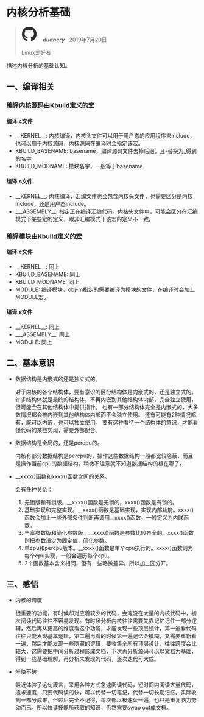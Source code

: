 # 内核分析基础

> [![40](https://github.com/duanery/picture/blob/master/github/github_black_40px.png)](https://duanery.github.io)
> &nbsp;&nbsp;
> ***duanery*** &nbsp;
> 2019年7月20日
>
> Linux爱好者

描述内核分析的基础认知。

## 一、编译相关

### 编译内核源码由Kbuild定义的宏

#### 编译.c文件
- \_\_KERNEL__: 内核编译，内核头文件可以用于用户态的应用程序来include，也可以用于内核源码，内核源码在编译时会指定该宏。
- KBUILD_BASENAME: basename，编译源码文件去掉后缀，且-替换为_得到的名字
- KBUILD_MODNAME: 模块名字，一般等于basename

#### 编译.s文件
- \_\_KERNEL\_\_: 内核编译，汇编文件也会包含内核头文件，也需要区分是内核include，还是用户态include。
- \_\__ASSEMBLY\_\_: 指定正在编译汇编代码。内核头文件中，可能会区分在汇编模式下某些宏的定义，跟非汇编模式下该宏的定义不一致。

### 编译模块由Kbuild定义的宏
#### 编译.c文件
- \_\_KERNEL\_\_: 同上
- KBUILD_BASENAME: 同上
- KBUILD_MODNAME: 同上
- MODULE: 编译模块，obj-m指定的需要编译为模块的文件，在编译时会加上MODULE宏。

#### 编译.s文件
- \_\_KERNEL\_\_:  同上
- \_\__ASSEMBLY\_\_: 同上
- MODULE: 同上

## 二、基本意识
- 数据结构是内嵌式的还是独立式的。

  对于内核的各个结构体，要有意识的区分结构体是内嵌式的，还是独立式的。许多结构体就是最终的结构体，不再内嵌到其他结构体内部，完全独立使用，但可能会在其他结构体中提供指针。 也有一部分结构体完全是内嵌式的，大多数情况都会被内嵌到其他结构体内部而不会独立使用。 还有可能有2种情况都有，既可以内嵌，也可以独立使用。  要有这种看待一个结构体的意识，才能看懂代码的某些实现，需要外部配合。

- 数据结构是全局的，还是percpu的。

  内核有部分数据结构是percpu的，操作这些数据结构一般都比较隐蔽，而且是操作当前cpu的数据结构，稍微不注意就不知道数据结构的根在哪了。
  
- \_\_xxxx()函数和xxxx()函数之间的关系。

  会有多种关系：
  1. 无锁版和有锁版。\_\_xxxx()函数是无锁的，xxxx()函数是有锁的。
  2. 基础实现和完整实现。\_\_xxxx()函数是基础实现，实现内部功能。xxxx()函数会加上一些外部条件判断再调用\_\_xxxx()函数，一般定义为内联函数。
  3. 丰富参数版和简化参数版。\_\_xxxx()函数是参数比较齐全的。xxxx()函数则把参数设定为固定值，简化参数。
  4. 单cpu和percpu版本。\_\_xxxx()函数是单个cpu执行的。xxxx()函数则为每个cpu实现，一般会遍历每个cpu。
  5. 2个函数基本含义相同，但有一些略微差异。所以加\_\_区分开。

## 三、感悟

- 内核的跨度

  很重要的功能，有时候却对应着较少的代码，会淹没在大量的内核代码中，初次阅读代码往往不容易发现。有时候分析内核往往需要先靠记忆记住一部分逻辑，然后再从更高的维度看这个功能，才能发现一些顶层设计，第一遍看代码往往只能发现基本逻辑，第二遍再看的时候第一遍记忆会模糊，又需要重新看一遍，然后才能发现一些隐藏的逻辑，要收集全所有顶层设计，往往跨度会比较大，这需要把中间分析过程形成文档，下次再分析源码可以以文档为基础，得到一些基础理解，再分析未发现的代码，逐次迭代可大成。

- 唯快不破

  最近体验了这句箴言，采用各种方式急速阅读代码，短时间内阅读大量代码，追求速度，只要代码读的快，可以代替一切笔记，代替一切长期记忆。实际收到一部分成果，但过后完全不记得，每次都以极速读一遍，也只是重复脑力劳动而已。所以快读技能所获取的知识，仍然需要swap out成文档。